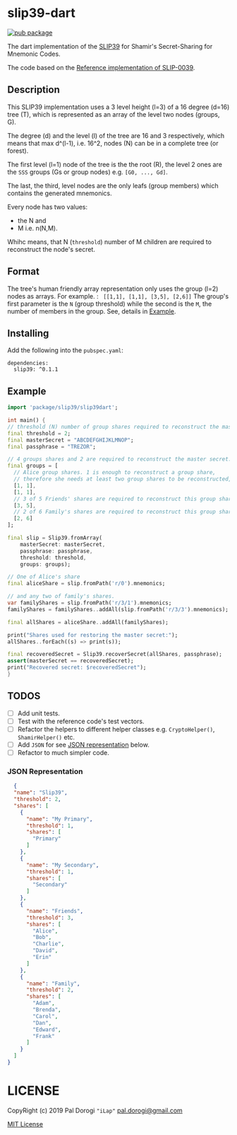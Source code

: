 # slip39-dart

[![pub package](https://img.shields.io/pub/v/slip39.svg)](https://pub.dartlang.org/packages/slip39)

The dart implementation of the [SLIP39](https://github.com/satoshilabs/slips/blob/master/slip-0039.md) for Shamir's Secret-Sharing for Mnemonic Codes.

The code based on the [Reference implementation of SLIP-0039](https://github.com/trezor/python-shamir-mnemonic/).

## Description

 This SLIP39 implementation uses a 3 level height (l=3) of a 16 degree (d=16) tree (T), which is represented as an array of the level two nodes (groups, G).

 The degree (d) and the level (l) of the tree are 16 and 3 respectively,
 which means that max d^(l-1), i.e. 16^2, nodes (N) can be in a complete tree (or forest).

 The first level (l=1) node of the tree is the the root (R), the level 2 ones are the `SSS` groups (Gs or group nodes) e.g. `[G0, ..., Gd]`.
 
 The last, the third, level nodes are the only leafs (group members) which contains the generated mnemonics.
 
 Every node has two values:
  - the N and 
  - M i.e. n(N,M).
 
 Whihc means, that N (`threshold`) number of M children are required to reconstruct the node's secret.

## Format

The tree's human friendly array representation only uses the group (l=2) nodes as arrays.
For example. : ``` [[1,1], [1,1], [3,5], [2,6]]```
The group's first parameter is the `N` (group threshold) while the second is the `M`, the number of members in the group. See, details in [Example](#Example).

## Installing

Add the following into the `pubspec.yaml`:

```
dependencies:
  slip39: ^0.1.1
```

## Example

  ``` dart
  import 'package/slip39/slip39dart';

  int main() {
  // threshold (N) number of group shares required to reconstruct the master secret.
  final threshold = 2;
  final masterSecret = "ABCDEFGHIJKLMNOP";
  final passphrase = "TREZOR";

  // 4 groups shares and 2 are required to reconstruct the master secret.
  final groups = [
    // Alice group shares. 1 is enough to reconstruct a group share,
    // therefore she needs at least two group shares to be reconstructed,
    [1, 1],
    [1, 1],
    // 3 of 5 Friends' shares are required to reconstruct this group share
    [3, 5],
    // 2 of 6 Family's shares are required to reconstruct this group share
    [2, 6]
  ];

  final slip = Slip39.fromArray(
      masterSecret: masterSecret,
      passphrase: passphrase,
      threshold: threshold,
      groups: groups);

  // One of Alice's share
  final aliceShare = slip.fromPath('r/0').mnemonics;

  // and any two of family's shares.
  var familyShares = slip.fromPath('r/3/1').mnemonics;
  familyShares = familyShares..addAll(slip.fromPath('r/3/3').mnemonics);

  final allShares = aliceShare..addAll(familyShares);

  print("Shares used for restoring the master secret:");
  allShares..forEach((s) => print(s));
  
  final recoveredSecret = Slip39.recoverSecret(allShares, passphrase);
  assert(masterSecret == recoveredSecret);
  print("Recovered secret: $recoveredSecret");
}
```
## TODOS

- [ ] Add unit tests.
- [ ] Test with the reference code's test vectors.
- [ ] Refactor the helpers to different helper classes e.g. `CryptoHelper()`, `ShamirHelper()` etc.
- [ ] Add `JSON` for see [JSON representation](#json-representation) below.
- [ ] Refactor to much simpler code.

### JSON Representation 

``` json
  {
  "name": "Slip39",
  "threshold": 2,
  "shares": [
    {
      "name": "My Primary",
      "threshold": 1,
      "shares": [
        "Primary"
      ]
    },
    {
      "name": "My Secondary",
      "threshold": 1,
      "shares": [
        "Secondary"
      ]
    },
    {
      "name": "Friends",
      "threshold": 3,
      "shares": [
        "Alice",
        "Bob",
        "Charlie",
        "David",
        "Erin"
      ]
    },
    {
      "name": "Family",
      "threshold": 2,
      "shares": [
        "Adam",
        "Brenda",
        "Carol",
        "Dan",
        "Edward",
        "Frank"
      ]
    }
  ]
}
```
# LICENSE

CopyRight (c) 2019 Pal Dorogi `"iLap"` <pal.dorogi@gmail.com>

[MIT License](LICENSE)
